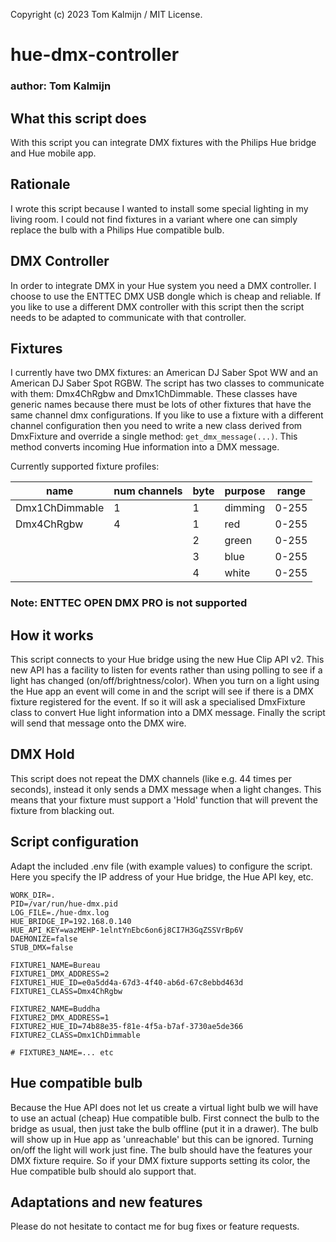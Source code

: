 Copyright (c) 2023 Tom Kalmijn / MIT License.

# hue-dmx-controller
### author: Tom Kalmijn

## What this script does
With this script you can integrate DMX fixtures with the Philips Hue bridge and Hue mobile app.

## Rationale
I wrote this script because I wanted to install some special lighting in my living room. I could not find fixtures
in a variant where one can simply replace the bulb with a Philips Hue compatible bulb. 

## DMX Controller
In order to integrate DMX in your Hue system you need a DMX controller. I choose to use the ENTTEC DMX USB dongle
which is cheap and reliable. If you like to use a different DMX controller with this script then the script 
needs to be adapted to communicate with that controller.

## Fixtures
I currently have two DMX fixtures: an American DJ Saber Spot WW and an American DJ Saber Spot RGBW. The script
has two classes to communicate with them: Dmx4ChRgbw and Dmx1ChDimmable. These classes have generic names because
there must be lots of other fixtures that have the same channel dmx configurations. If you like to use a fixture
with a different channel configuration then you need to write a new class derived from DmxFixture and override
a single method: ```get_dmx_message(...)```. This method converts incoming Hue information into a DMX message.

Currently supported fixture profiles:

| name           | num channels | byte | purpose | range |
|----------------|--------------|------|---------|-------|
| Dmx1ChDimmable | 1            | 1    | dimming | 0-255 |
| Dmx4ChRgbw     | 4            | 1    | red     | 0-255 |
|                |              | 2    | green   | 0-255 |
|                |              | 3    | blue    | 0-255 |
|                |              | 4    | white   | 0-255 |

### Note: ENTTEC OPEN DMX PRO is not supported

## How it works
This script connects to your Hue bridge using the new Hue Clip API v2. This new API has a facility to 
listen for events rather than using polling to see if a light has changed (on/off/brightness/color). When
you turn on a light using the Hue app an event will come in and the script will see if there is a DMX
fixture registered for the event. If so it will ask a specialised DmxFixture class to convert Hue light
information into a DMX message. Finally the script will send that message onto the DMX wire.

## DMX Hold
This script does not repeat the DMX channels (like e.g. 44 times per seconds), instead it only sends a 
DMX message when a light changes. This means that your fixture must support a 'Hold' function that will
prevent the fixture from blacking out. 

## Script configuration
Adapt the included .env file (with example values) to configure the script. Here you specify the IP
address of your Hue bridge, the Hue API key, etc.
```
WORK_DIR=.
PID=/var/run/hue-dmx.pid
LOG_FILE=./hue-dmx.log
HUE_BRIDGE_IP=192.168.0.140
HUE_API_KEY=wazMEHP-1elntYnEbc6on6j8CI7H3GqZSSVrBp6V
DAEMONIZE=false
STUB_DMX=false

FIXTURE1_NAME=Bureau
FIXTURE1_DMX_ADDRESS=2
FIXTURE1_HUE_ID=e0a5dd4a-67d3-4f40-ab6d-67c8ebbd463d
FIXTURE1_CLASS=Dmx4ChRgbw

FIXTURE2_NAME=Buddha
FIXTURE2_DMX_ADDRESS=1
FIXTURE2_HUE_ID=74b88e35-f81e-4f5a-b7af-3730ae5de366
FIXTURE2_CLASS=Dmx1ChDimmable

# FIXTURE3_NAME=... etc
```

## Hue compatible bulb
Because the Hue API does not let us create a virtual light bulb we will have to use an actual (cheap) Hue
compatible bulb. First connect the bulb to the bridge as usual, then just take the bulb offline (put it
in a drawer). The bulb will show up in Hue app as 'unreachable' but this can be ignored. Turning on/off 
the light will work just fine. The bulb should have the features your DMX fixture require. So if your DMX
fixture supports setting its color, the Hue compatible bulb should alo support that.

## Adaptations and new features
Please do not hesitate to contact me for bug fixes or feature requests.




